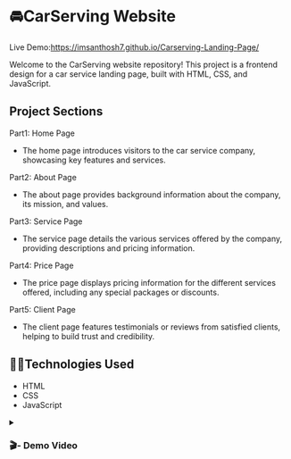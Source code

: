 
# 🚘CarServing Website
Live Demo:https://imsanthosh7.github.io/Carserving-Landing-Page/

Welcome to the CarServing website repository! This project is a frontend design for a car service landing page, built with HTML, CSS, and JavaScript.


## Project Sections
Part1: Home Page

- The home page introduces visitors to the car service company, showcasing key features and services.

Part2: About Page

- The about page provides background information about the company, its mission, and values.

Part3: Service Page

- The service page details the various services offered by the company, providing descriptions and pricing information.

Part4: Price Page

- The price page displays pricing information for the different services offered, including any special packages or discounts.

Part5: Client Page

- The client page features testimonials or reviews from satisfied clients, helping to build trust and credibility.

## 🧑‍💻Technologies Used
- HTML
- CSS
- JavaScript

<details>
<summary><h3> 🎬- Demo Video </h3></summary>
<video src="https://github.com/imsanthosh7/Rymo-Shopping-Website-/assets/154437536/48d42a98-bc57-4f31-9b98-7db3463c3e68" controls="controls" >
</video>
</details>


